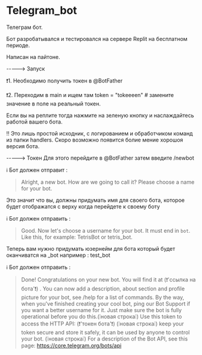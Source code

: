 # Telegram_bot
Телеграм бот. 


Бот разробатывался и тестировался на сервере Replit на бесплатном периоде. 

Написан на пайтоне. 

-----> Запуск

❗1. Необходимо получить токен в @BotFather

❗2. Переходим в main и ищем там token = "tokeeeen" # замените значение в поле на реальный токен.

Если вы на реплите тогда нажмите на зеленую кнопку и наслаждайтесь работой вашего бота. 

‼️ Это лишь простой исходник, с логированием и обработчиком команд из папки handlers. Скоро возможно появится болие мение хорошоя версия бота. 

-----> Токен 
Для этого перейдите в @BotFather затем введите /newbot

ℹ️ Бот должен отправит : 

> Alright, a new bot. How are we going to call it? Please choose a name for your bot.

Это значит что вы, должны придумать имя для своего бота, которое будет отображатся с верху когда перейдете к своему боту 

ℹ️ Бот должен отправить : 

> Good. Now let's choose a username for your bot. It must end in `bot`. Like this, for example: TetrisBot or tetris_bot.

Теперь вам нужно придумать юзернейм для бота который будет оканчиватся на _bot например : test_bot 

ℹ️ Бот должен отправить :

> Done! Congratulations on your new bot. You will find it at (❗'ссылка на бота'❗) . You can now add a description, about section and profile picture for your bot, see /help for a list of commands. By the way, when you've finished creating your cool bot, ping our Bot Support if you want a better username for it. Just make sure the bot is fully operational before you do this.(❕новая строка❕) Use this token to access the HTTP API: (❗'токен бота'❗) (❕новая строка❕) keep your token secure and store it safely, it can be used by anyone to control your bot. (❕новая строка❕) For a description of the Bot API, see this page: https://core.telegram.org/bots/api


